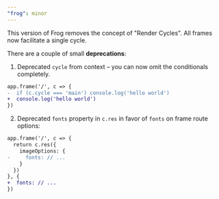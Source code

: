```yaml
---
"frog": minor
---
```


This version of Frog removes the concept of "Render Cycles". All frames now facilitate a single cycle.

There are a couple of small **deprecations**:

1. Deprecated `cycle` from context – you can now omit the conditionals completely.

```diff
app.frame('/', c => {
-  if (c.cycle === 'main') console.log('hello world')
+  console.log('hello world')
})
```

2. Deprecated `fonts` property in `c.res` in favor of `fonts` on frame route options:

```diff
app.frame('/', c => {
  return c.res({
    imageOptions: {
-     fonts: // ...
    }
  })
}, {
+  fonts: // ...
})
```